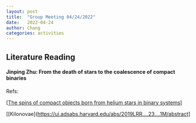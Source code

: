 ```yaml
---
layout: post
title:  "Group Meeting 04/24/2022"
date:   2022-04-24
author: Chang
categories: activities
---
```


## Literature Reading

#### Jinping Zhu: From the death of stars to the coalescence of compact binaries

Refs:

 [[The spins of compact objects born from helium stars in binary systems](https://ui.adsabs.harvard.edu/abs/2022MNRAS.511.3951F/abstract)]
 
 [[Kilonovae](https://ui.adsabs.harvard.edu/abs/2019LRR....23....1M/abstract]


